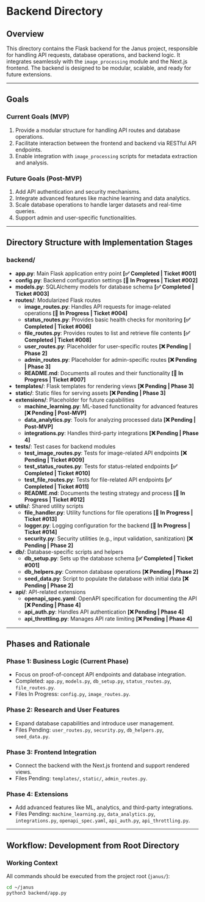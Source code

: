# Backend Directory

## Overview
This directory contains the Flask backend for the Janus project, responsible for handling API requests, database operations, and backend logic. It integrates seamlessly with the `image_processing` module and the Next.js frontend. The backend is designed to be modular, scalable, and ready for future extensions.

---

## Goals

### Current Goals (MVP)
1. Provide a modular structure for handling API routes and database operations.
2. Facilitate interaction between the frontend and backend via RESTful API endpoints.
3. Enable integration with `image_processing` scripts for metadata extraction and analysis.

### Future Goals (Post-MVP)
1. Add API authentication and security mechanisms.
2. Integrate advanced features like machine learning and data analytics.
3. Scale database operations to handle larger datasets and real-time queries.
4. Support admin and user-specific functionalities.

---

## Directory Structure with Implementation Stages

### **backend/**
- **app.py**: Main Flask application entry point **[✅ Completed | Ticket #001]**
- **config.py**: Backend configuration settings **[🚧 In Progress | Ticket #002]**
- **models.py**: SQLAlchemy models for database schema **[✅ Completed | Ticket #003]**
- **routes/**: Modularized Flask routes
  - **image_routes.py**: Handles API requests for image-related operations **[🚧 In Progress | Ticket #004]**
  - **status_routes.py**: Provides basic health checks for monitoring **[✅ Completed | Ticket #006]**
  - **file_routes.py**: Provides routes to list and retrieve file contents **[✅ Completed | Ticket #008]**
  - **user_routes.py**: Placeholder for user-specific routes **[❌ Pending | Phase 2]**
  - **admin_routes.py**: Placeholder for admin-specific routes **[❌ Pending | Phase 3]**
  - **README.md**: Documents all routes and their functionality **[🚧 In Progress | Ticket #007]**
- **templates/**: Flask templates for rendering views **[❌ Pending | Phase 3]**
- **static/**: Static files for serving assets **[❌ Pending | Phase 3]**
- **extensions/**: Placeholder for future capabilities
  - **machine_learning.py**: ML-based functionality for advanced features **[❌ Pending | Post-MVP]**
  - **data_analytics.py**: Tools for analyzing processed data **[❌ Pending | Post-MVP]**
  - **integrations.py**: Handles third-party integrations **[❌ Pending | Phase 4]**
- **tests/**: Test cases for backend modules
  - **test_image_routes.py**: Tests for image-related API endpoints **[❌ Pending | Ticket #009]**
  - **test_status_routes.py**: Tests for status-related endpoints **[✅ Completed | Ticket #010]**
  - **test_file_routes.py**: Tests for file-related API endpoints **[✅ Completed | Ticket #011]**
  - **README.md**: Documents the testing strategy and process **[🚧 In Progress | Ticket #012]**
- **utils/**: Shared utility scripts
  - **file_handler.py**: Utility functions for file operations **[🚧 In Progress | Ticket #013]**
  - **logger.py**: Logging configuration for the backend **[🚧 In Progress | Ticket #014]**
  - **security.py**: Security utilities (e.g., input validation, sanitization) **[❌ Pending | Phase 2]**
- **db/**: Database-specific scripts and helpers
  - **db_setup.py**: Sets up the database schema **[✅ Completed | Ticket #001]**
  - **db_helpers.py**: Common database operations **[❌ Pending | Phase 2]**
  - **seed_data.py**: Script to populate the database with initial data **[❌ Pending | Phase 2]**
- **api/**: API-related extensions
  - **openapi_spec.yaml**: OpenAPI specification for documenting the API **[❌ Pending | Phase 4]**
  - **api_auth.py**: Handles API authentication **[❌ Pending | Phase 4]**
  - **api_throttling.py**: Manages API rate limiting **[❌ Pending | Phase 4]**

---

## Phases and Rationale

### **Phase 1: Business Logic (Current Phase)**
- Focus on proof-of-concept API endpoints and database integration.
- Completed: `app.py`, `models.py`, `db_setup.py`, `status_routes.py`, `file_routes.py`.
- Files In Progress: `config.py`, `image_routes.py`.

### **Phase 2: Research and User Features**
- Expand database capabilities and introduce user management.
- Files Pending: `user_routes.py`, `security.py`, `db_helpers.py`, `seed_data.py`.

### **Phase 3: Frontend Integration**
- Connect the backend with the Next.js frontend and support rendered views.
- Files Pending: `templates/`, `static/`, `admin_routes.py`.

### **Phase 4: Extensions**
- Add advanced features like ML, analytics, and third-party integrations.
- Files Pending: `machine_learning.py`, `data_analytics.py`, `integrations.py`, `openapi_spec.yaml`, `api_auth.py`, `api_throttling.py`.

---

## Workflow: Development from Root Directory

### **Working Context**
All commands should be executed from the project root (`janus/`):
```bash
cd ~/janus
python3 backend/app.py
